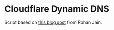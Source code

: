 # Cloudflare Dynamic DNS

Script based on [this blog post](https://www.rohanjain.in/cloudflare-ddns/) from Rohan Jain.

